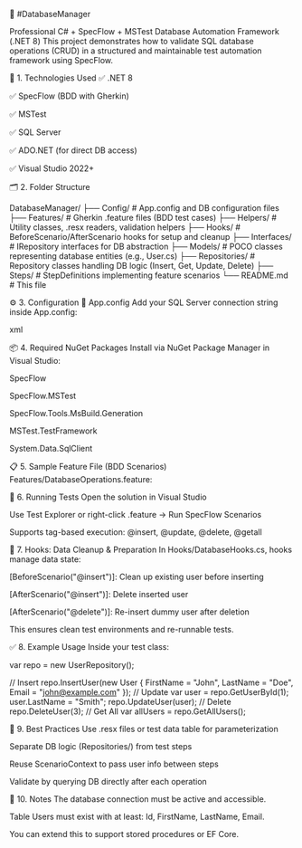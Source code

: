 🧪 #DatabaseManager

Professional C# + SpecFlow + MSTest Database Automation Framework (.NET 8)
This project demonstrates how to validate SQL database operations (CRUD) in a structured and maintainable test automation framework using SpecFlow.

📌 1. Technologies Used
✅ .NET 8

✅ SpecFlow (BDD with Gherkin)

✅ MSTest

✅ SQL Server

✅ ADO.NET (for direct DB access)

✅ Visual Studio 2022+

🗂 2. Folder Structure

DatabaseManager/
├── Config/ # App.config and DB configuration files
├── Features/ # Gherkin .feature files (BDD test cases)
├── Helpers/ # Utility classes, .resx readers, validation helpers
├── Hooks/ # BeforeScenario/AfterScenario hooks for setup and cleanup
├── Interfaces/ # IRepository interfaces for DB abstraction
├── Models/ # POCO classes representing database entities (e.g., User.cs)
├── Repositories/ # Repository classes handling DB logic (Insert, Get, Update, Delete)
├── Steps/ # StepDefinitions implementing feature scenarios
└── README.md # This file

⚙️ 3. Configuration
🔗 App.config
Add your SQL Server connection string inside App.config:

xml
<connectionStrings>
  <add name="DbConnection" 
       connectionString="Data Source=localhost;Initial Catalog=YourDbName;Integrated Security=True"
       providerName="System.Data.SqlClient"/>
</connectionStrings>


📦 4. Required NuGet Packages
Install via NuGet Package Manager in Visual Studio:

SpecFlow

SpecFlow.MSTest

SpecFlow.Tools.MsBuild.Generation

MSTest.TestFramework

System.Data.SqlClient

📋 5. Sample Feature File (BDD Scenarios)
Features/DatabaseOperations.feature:

🧪 6. Running Tests
Open the solution in Visual Studio

Use Test Explorer or right-click .feature → Run SpecFlow Scenarios

Supports tag-based execution: @insert, @update, @delete, @getall

🔄 7. Hooks: Data Cleanup & Preparation
In Hooks/DatabaseHooks.cs, hooks manage data state:

[BeforeScenario("@insert")]: Clean up existing user before inserting

[AfterScenario("@insert")]: Delete inserted user

[AfterScenario("@delete")]: Re-insert dummy user after deletion

This ensures clean test environments and re-runnable tests.

✅ 8. Example Usage
Inside your test class:

var repo = new UserRepository();

// Insert
repo.InsertUser(new User { FirstName = "John", LastName = "Doe", Email = "john@example.com" });
// Update
var user = repo.GetUserById(1);
user.LastName = "Smith";
repo.UpdateUser(user);
// Delete
repo.DeleteUser(3);
// Get All
var allUsers = repo.GetAllUsers();


🧠 9. Best Practices
Use .resx files or test data table for parameterization

Separate DB logic (Repositories/) from test steps

Reuse ScenarioContext to pass user info between steps

Validate by querying DB directly after each operation

📍 10. Notes
The database connection must be active and accessible.

Table Users must exist with at least: Id, FirstName, LastName, Email.

You can extend this to support stored procedures or EF Core.

